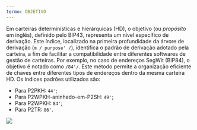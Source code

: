 ```yaml
---
termo: OBJETIVO
---
```


Em carteiras determinísticas e hierárquicas (HD), o objetivo (ou _propósito_ em inglês), definido pelo BIP43, representa um nível específico de derivação. Este índice, localizado na primeira profundidade da árvore de derivação (`m / purpose' /`), identifica o padrão de derivação adotado pela carteira, a fim de facilitar a compatibilidade entre diferentes softwares de gestão de carteiras. Por exemplo, no caso de endereços SegWit (BIP84), o objetivo é notado como `/84'/`. Este método permite a organização eficiente de chaves entre diferentes tipos de endereços dentro da mesma carteira HD. Os índices padrões utilizados são:
* Para P2PKH: `44'`;
* Para P2WPKH-aninhado-em-P2SH: `49'`;
* Para P2WPKH: `84'`;
* Para P2TR: `86'`.

![](../../dictionnaire/assets/20.png)